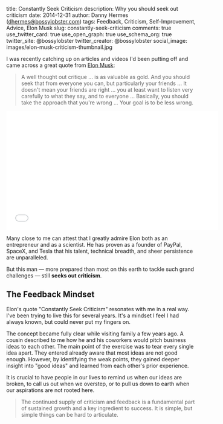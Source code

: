 title: Constantly Seek Criticism
description: Why you should seek out criticism
date: 2014-12-31
author: Danny Hermes (dhermes@bossylobster.com)
tags: Feedback, Criticism, Self-Improvement, Advice, Elon Musk
slug: constantly-seek-criticism
comments: true
use_twitter_card: true
use_open_graph: true
use_schema_org: true
twitter_site: @bossylobster
twitter_creator: @bossylobster
social_image: images/elon-musk-criticism-thumbnail.jpg

I was recently catching up on articles and videos I'd been putting off
and came across a great quote from [Elon Musk][1]:

> A well thought out critique ... is as valuable as gold.
> And you should seek that from everyone you can, but particularly your
> friends ... It doesn't mean your friends are right ... you at least want to
> listen very carefully to what they say, and to everyone ... Basically,
> you should take the approach that you're wrong ... Your goal is to be less
> wrong.

<!-- Full quote: https://gist.github.com/dhermes/b1c3821d7e23722c34b9 -->

<iframe width="560" height="315" src="//www.youtube.com/embed/NU7W7qe2R0A?rel=0&amp;controls=0&amp;showinfo=0&amp;start=640&amp;end=709" frameborder="0" allowfullscreen></iframe>

Many close to me can attest that I greatly admire Elon both as an entrepreneur
and as a scientist. He has proven as a founder of PayPal, SpaceX, and Tesla
that his talent, technical breadth, and sheer persistence are unparalleled.

But this man &mdash; more prepared than most on this earth to
tackle such grand challenges &mdash; still **seeks out criticism**.

## The Feedback Mindset

Elon's quote "Constantly Seek Criticism" resonates with me in a real way.
I've been trying to live this for several years. It's a mindset I feel
I had always known, but could never put my fingers on.

The concept became fully clear while visiting family a few years ago.
A cousin described to me how he and his coworkers would pitch business ideas
to each other. The main point of the exercise was to tear every single idea
apart. They entered already aware that most ideas are not good enough. However,
by identifying the weak points, they gained deeper insight into "good ideas"
and learned from each other's prior experience.

It is crucial to have people in our lives to remind us when our ideas are
broken, to call us out when we overstep, or to pull us down to earth when
our aspirations are not rooted here.

> The continued supply of criticism and feedback is a fundamental
> part of sustained growth and a key ingredient to success. It is
> simple, but simple things can be hard to articulate.

[1]: https://flic.kr/p/d83K9o
